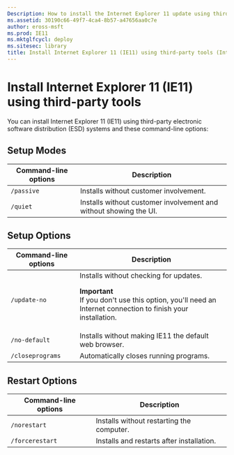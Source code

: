 ```yaml
---
Description: How to install the Internet Explorer 11 update using third-party tools and command-line options.
ms.assetid: 30190c66-49f7-4ca4-8b57-a47656aa0c7e
author: eross-msft
ms.prod: IE11
ms.mktglfcycl: deploy
ms.sitesec: library
title: Install Internet Explorer 11 (IE11) using third-party tools (Internet Explorer 11 for IT Pros)
---
```


# Install Internet Explorer 11 (IE11) using third-party tools
You can install Internet Explorer 11 (IE11) using third-party electronic software distribution (ESD) systems and these command-line options:

## Setup Modes

|Command-line options |Description                                           |
|---------------------|------------------------------------------------------|
|`/passive` |Installs without customer involvement.                          |
|`/quiet` |Installs without customer involvement and without showing the UI. |

## Setup Options

|Command-line options |Description                                           |
|---------------------|------------------------------------------------------|
|`/update-no` |Installs without checking for updates.<p>**Important**<br>If you don't use this option, you'll need an Internet connection to finish your installation.                                                                |
|`/no-default`     |Installs without making IE11 the default web browser.    |
|`/closeprograms` |Automatically closes running programs.                    |


## Restart Options

|Command-line options |Description                                           |
|---------------------|------------------------------------------------------|
|`/norestart`    |Installs without restarting the computer.                  |
|`/forcerestart` |Installs and restarts after installation.                  |

 

 

 



